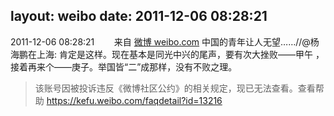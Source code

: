 layout: weibo
date: 2011-12-06 08:28:21
---
2011-12-06 08:28:21  &nbsp;&nbsp;&nbsp;&nbsp;&nbsp;&nbsp; 来自 <a href="http://weibo.com/" rel="nofollow">微博 weibo.com</a>
中国的青年让人无望……//@杨海鹏在上海: 肯定是这样。现在基本是同光中兴的尾声，要有次大挫败——甲午 ，接着再来个——庚子。举国皆“二”成那样，没有不败之理。
>  该账号因被投诉违反《微博社区公约》的相关规定，现已无法查看。查看帮助 https://kefu.weibo.com/faqdetail?id=13216

